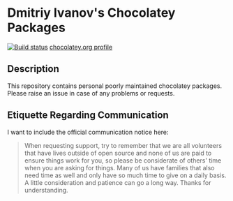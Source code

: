 # Dmitriy Ivanov's Chocolatey Packages

[![Build status](https://ci.appveyor.com/api/projects/status/m7qy0fo9nqqrd7j7?svg=true)](https://ci.appveyor.com/project/d-k-ivanov/chocolatey-packages)
[chocolatey.org profile](https://chocolatey.org/profiles/d-k-ivanov)

## Description

This repository contains personal poorly maintained chocolatey packages.
Please raise an issue in case of any problems or requests.

## Etiquette Regarding Communication

I want to include the official communication notice here:

> When requesting support, try to remember that we are all volunteers that have lives outside of open source and none of us are paid to ensure things work for you, so please be considerate of others' time when you are asking for things.
> Many of us have families that also need time as well and only have so much time to give on a daily basis. A little consideration and patience can go a long way.
> Thanks for understanding.

